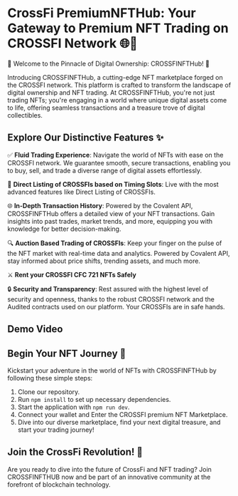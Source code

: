 # CrossFi PremiumNFTHub: Your Gateway to Premium NFT Trading on CROSSFI Network 🌐🎨

🚀 Welcome to the Pinnacle of Digital Ownership: CROSSFINFTHub! 🚀

Introducing CROSSFINFTHub, a cutting-edge NFT marketplace forged on the CROSSFI network. This platform is crafted to transform the landscape of digital ownership and NFT trading. At CROSSFINFTHub, you're not just trading NFTs; you're engaging in a world where unique digital assets come to life, offering seamless transactions and a treasure trove of digital collectibles.


## Explore Our Distinctive Features ✨

✅ **Fluid Trading Experience**: Navigate the world of NFTs with ease on the CROSSFI network. We guarantee smooth, secure transactions, enabling you to buy, sell, and trade a diverse range of digital assets effortlessly.


🎨 **Direct Listing of CROSSFIs based on Timing Slots**: Live with the most advanced features like Direct Listing of CROSSFIs.


🌐 **In-Depth Transaction History**: Powered by the Covalent API, CROSSFINFTHub offers a detailed view of your NFT transactions. Gain insights into past trades, market trends, and more, equipping you with knowledge for better decision-making.

🔍 **Auction Based Trading of CROSSFIs**: Keep your finger on the pulse of the NFT market with real-time data and analytics. Powered by Covalent API, stay informed about price shifts, trending assets, and much more.


⚔️ **Rent your CROSSFI CFC 721 NFTs Safely**


🔒 **Security and Transparency**: Rest assured with the highest level of security and openness, thanks to the robust CROSSFI network and the Audited contracts used on our platform. Your CROSSFIs are in safe hands.

## Demo Video 

## Begin Your NFT Journey 🚀

Kickstart your adventure in the world of NFTs with CROSSFINFTHub by following these simple steps:

1. Clone our repository.
2. Run `npm install` to set up necessary dependencies.
3. Start the application with `npm run dev`.
4. Connect your wallet and Enter the CROSSFI premium NFT Marketplace.
5. Dive into our diverse marketplace, find your next digital treasure, and start your trading journey!

## Join the CrossFi Revolution! 🌟

Are you ready to dive into the future of CrossFi and NFT trading? 
Join CROSSFINFTHUB now and be part of an innovative community at the forefront of blockchain technology.
